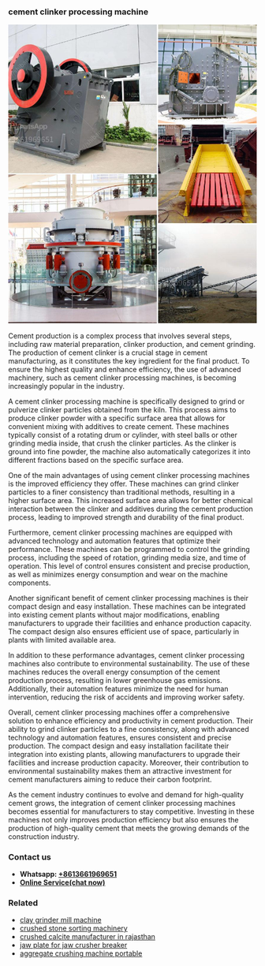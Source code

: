 <h3>cement clinker processing machine</h3><img src='1708499273.jpg' alt=''><p>Cement production is a complex process that involves several steps, including raw material preparation, clinker production, and cement grinding. The production of cement clinker is a crucial stage in cement manufacturing, as it constitutes the key ingredient for the final product. To ensure the highest quality and enhance efficiency, the use of advanced machinery, such as cement clinker processing machines, is becoming increasingly popular in the industry.</p><p>A cement clinker processing machine is specifically designed to grind or pulverize clinker particles obtained from the kiln. This process aims to produce clinker powder with a specific surface area that allows for convenient mixing with additives to create cement. These machines typically consist of a rotating drum or cylinder, with steel balls or other grinding media inside, that crush the clinker particles. As the clinker is ground into fine powder, the machine also automatically categorizes it into different fractions based on the specific surface area.</p><p>One of the main advantages of using cement clinker processing machines is the improved efficiency they offer. These machines can grind clinker particles to a finer consistency than traditional methods, resulting in a higher surface area. This increased surface area allows for better chemical interaction between the clinker and additives during the cement production process, leading to improved strength and durability of the final product.</p><p>Furthermore, cement clinker processing machines are equipped with advanced technology and automation features that optimize their performance. These machines can be programmed to control the grinding process, including the speed of rotation, grinding media size, and time of operation. This level of control ensures consistent and precise production, as well as minimizes energy consumption and wear on the machine components.</p><p>Another significant benefit of cement clinker processing machines is their compact design and easy installation. These machines can be integrated into existing cement plants without major modifications, enabling manufacturers to upgrade their facilities and enhance production capacity. The compact design also ensures efficient use of space, particularly in plants with limited available area.</p><p>In addition to these performance advantages, cement clinker processing machines also contribute to environmental sustainability. The use of these machines reduces the overall energy consumption of the cement production process, resulting in lower greenhouse gas emissions. Additionally, their automation features minimize the need for human intervention, reducing the risk of accidents and improving worker safety.</p><p>Overall, cement clinker processing machines offer a comprehensive solution to enhance efficiency and productivity in cement production. Their ability to grind clinker particles to a fine consistency, along with advanced technology and automation features, ensures consistent and precise production. The compact design and easy installation facilitate their integration into existing plants, allowing manufacturers to upgrade their facilities and increase production capacity. Moreover, their contribution to environmental sustainability makes them an attractive investment for cement manufacturers aiming to reduce their carbon footprint.</p><p>As the cement industry continues to evolve and demand for high-quality cement grows, the integration of cement clinker processing machines becomes essential for manufacturers to stay competitive. Investing in these machines not only improves production efficiency but also ensures the production of high-quality cement that meets the growing demands of the construction industry.</p><h3>Contact us</h3><ul><li><strong>Whatsapp:&nbsp;<a href="https://wa.me/8613661969651">+8613661969651</a></strong></li><li><a href="https://swt.shibang-china.com/?git&amp;zhl&amp;cement clinker processing machine"><strong>Online Service(chat now)</strong></a></li></ul><h3>Related</h3><ul><li><a href='clay grinder mill machine.md'>clay grinder mill machine</a></li><li><a href='crushed stone sorting machinery.md'>crushed stone sorting machinery</a></li><li><a href='crushed calcite manufacturer in rajasthan.md'>crushed calcite manufacturer in rajasthan</a></li><li><a href='jaw plate for jaw crusher breaker.md'>jaw plate for jaw crusher breaker</a></li><li><a href='aggregate crushing machine portable.md'>aggregate crushing machine portable</a></li></ul>